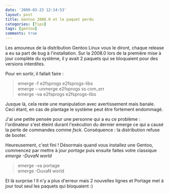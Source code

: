 ```yaml
---
date: '2009-03-23 12:14:53'
layout: post
title: Gentoo 2008.0 et le paquet perdu
categories: [Tips]
tags: [gentoo]
comments: true
---
```


Les amoureux de la distribution Gentoo Linux vous le diront, chaque release a eu sa part de bug à l'installation. Sur la 2008.0 lors de la première mise à jour complète du système, il y avait 2 paquets qui se bloquaient pour des versions interdites.

Pour en sortir, il fallait faire :

> emerge -f e2fsprogs e2fsprogs-libs  
> emerge &#45;&#45;unmerge e2fsprogs ss com\_err  
> emerge -va e2fsprogs e2fsprogs-libs

Jusque là, cela reste une manipulation avec avertissement mais banale. Ceci étant, en cas de plantage le système peut être fortement endommagé.

J'ai une petite pensée pour une personne qui a eu ce problème : l'ordinateur s'est éteint durant l'exécution du dernier emerge ce qui a causé la perte de commandes comme _fsck_. Conséquence : la distribution refuse de booter.

Heureusement, c'est fini ! Désormais quand vous installez une Gentoo, commencez par mettre à jour _portage_ puis ensuite faites votre classique _emerge -DuvaN world_

> emerge -va portage  
> emerge -DuvaN world

Et là surprise ! Il n'y a plus d'erreur mais 2 nouvelles lignes et Portage met à jour tout seul les paquets qui bloquaient :)
